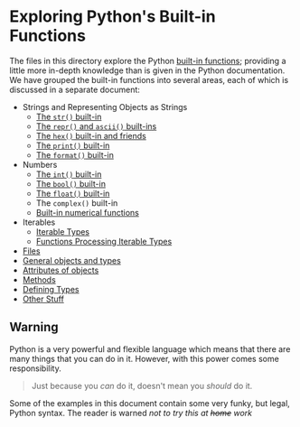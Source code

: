 # Exploring Python's Built-in Functions

The files in this directory explore the Python
[built-in functions](https://docs.python.org/3.8/library/functions.html);
providing a little more in-depth knowledge than is given in the Python documentation.
We have grouped the built-in functions into several areas,
each of which is discussed in a separate document:

- Strings and Representing Objects as Strings
   - [The `str()` built-in](strings.md)
   - [The `repr()` and `ascii()` built-ins](repr.md)
   - [The `hex()` built-in and friends](hexetc.md)
   - [The `print()` built-in](print.md)
   - [The `format()` built-in](format.md)
- Numbers
    - [The `int()` built-in](int.md)
    - [The `bool()` built-in](bool.md)
    - [The `float()` built-in](float.md)
    - The `complex()` built-in
    - [Built-in numerical functions](numbers.md)
- Iterables
    - [Iterable Types](iterables.md)
    - [Functions Processing Iterable Types](iterfuncs.md)
- [Files](files.md)
- [General objects and types](objects.md)
- [Attributes of objects](attributes.md)
- [Methods](methods.md)
- [Defining Types](defining.md)
- [Other Stuff](other.md)

## Warning
Python is a very powerful and flexible language
which means that there are many things that you can do in it.
However, with this power comes some responsibility.
> Just because you *can* do it,
> doesn't mean you *should* do it.

Some of the examples in this document contain some very funky, but legal,
Python syntax. The reader is warned *not to try this at ~~home~~ work*
